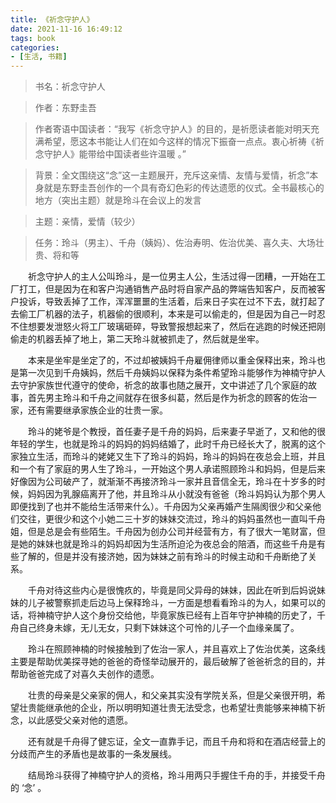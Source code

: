 ```yaml
---
title: 《祈念守护人》
date: 2021-11-16 16:49:12
tags: book
categories:
- [生活, 书籍]
---
```


> 书名：祈念守护人

> 作者：东野圭吾

> 作者寄语中国读者：“我写《祈念守护人》的目的，是祈愿读者能对明天充满希望，愿这本书能让人们在如今这样的情况下振奋一点点。衷心祈祷《祈念守护人》能带给中国读者些许温暖 。”

> 背景：全文围绕这“念”这一主题展开，充斥这亲情、友情与爱情，祈念”本身就是东野圭吾创作的一个具有奇幻色彩的传达遗愿的仪式。全书最核心的地方（突出主题）就是玲斗在会议上的发言

> 主题：亲情，爱情（较少）

> 任务：玲斗（男主）、千舟（姨妈）、佐治寿明、佐治优美、喜久夫、大场壮贵、将和等

&emsp;&emsp;祈念守护人的主人公叫玲斗，是一位男主人公，生活过得一团糟，一开始在工厂打工，但是因为在和客户沟通销售产品时将自家产品的弊端告知客户，反而被客户投诉，导致丢掉了工作，浑浑噩噩的生活着，后来日子实在过不下去，就打起了去偷工厂机器的法子，机器偷的很顺利，本来是可以偷走的，但是因为自己一时忍不住想要发泄怒火将工厂玻璃砸碎，导致警报想起来了，然后在逃跑的时候还把刚偷走的机器丢掉了地上，第二天玲斗就被抓走了，然后就是坐牢。

&emsp;&emsp;本来是坐牢是坐定了的，不过却被姨妈千舟雇佣律师以重金保释出来，玲斗也是第一次见到千舟姨妈，然后千舟姨妈以保释为条件希望玲斗能够作为神楠守护人去守护家族世代遵守的使命，祈念的故事也随之展开，文中讲述了几个家庭的故事，首先男主玲斗和千舟之间就存在很多纠葛，然后是作为祈念的顾客的佐治一家，还有需要继承家族企业的壮贵一家。

&emsp;&emsp;玲斗的姥爷是个教授，首任妻子是千舟的妈妈，后来妻子早逝了，又和他的很年轻的学生，也就是玲斗的妈妈的妈妈结婚了，此时千舟已经长大了，脱离的这个家独立生活，而玲斗的姥姥又生下了玲斗的妈妈，玲斗的妈妈在夜总会上班，并且和一个有了家庭的男人生了玲斗，一开始这个男人承诺照顾玲斗和妈妈，但是后来好像因为公司破产了，就渐渐不再接济玲斗一家并且音信全无，玲斗在十岁多的时候，妈妈因为乳腺癌离开了他，并且玲斗从小就没有爸爸（玲斗妈妈认为那个男人即便找到了也并不能给生活带来什么）。千舟因为父亲再婚产生隔阂很少和父亲他们交往，更很少和这个小她二三十岁的妹妹交流过，玲斗的妈妈虽然也一直叫千舟姐，但是总是会有些陌生。千舟因为创办公司并经营有方，有了很大一笔财富，但是她的妹妹也就是玲斗的妈妈却因为生活所迫沦为夜总会的陪酒，而这些千舟是有些了解的，但是并没有接济她，因为妹妹之前有玲斗的时候主动和千舟断绝了关系。

&emsp;&emsp;千舟对待这些内心是很愧疚的，毕竟是同父异母的妹妹，因此在听到后妈说妹妹的儿子被警察抓走后边马上保释玲斗，一方面是想看看玲斗的为人，如果可以的话，将神楠守护人这个身份交给他，毕竟家族已经有上百年守护神楠的历史了，千舟自己终身未嫁，无儿无女，只剩下妹妹这个可怜的儿子一个血缘亲属了。

&emsp;&emsp;玲斗在照顾神楠的时候接触到了佐治一家人，并且喜欢上了佐治优美，这条线主要是帮助优美探寻她的爸爸的奇怪举动展开的，最后破解了爸爸祈念的目的，并帮助爸爸完成了对喜久夫创作的遗愿。

&emsp;&emsp;壮贵的母亲是父亲家的佣人，和父亲其实没有学院关系，但是父亲很开明，希望壮贵能继承他的企业，所以明明知道壮贵无法受念，也希望壮贵能够来神楠下祈念，以此感受父亲对他的遗愿。

&emsp;&emsp;还有就是千舟得了健忘证，全文一直靠手记，而且千舟和将和在酒店经营上的分歧而产生的矛盾也是故事的一条发展线。

&emsp;&emsp;结局玲斗获得了神楠守护人的资格，玲斗用两只手握住千舟的手，并接受千舟的 ‘念’ 。

  
